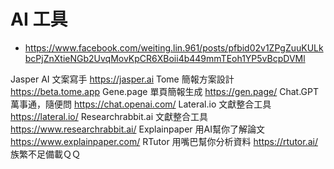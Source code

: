 # AI 工具

* https://www.facebook.com/weiting.lin.961/posts/pfbid02v1ZPgZuuKULkbcPjZnXtieNGb2UvqMovKpCR6XBoii4b449mmTEoh1YP5vBcpDVMl

Jasper AI 文案寫手
https://jasper.ai
Tome 簡報方案設計
https://beta.tome.app
Gene.page 單頁簡報生成
https://gen.page/
Chat.GPT 萬事通，隨便問
https://chat.openai.com/
Lateral.io 文獻整合工具
https://lateral.io/
Researchrabbit.ai 文獻整合工具
https://www.researchrabbit.ai/
Explainpaper 用AI幫你了解論文
https://www.explainpaper.com/
RTutor 用嘴巴幫你分析資料
https://rtutor.ai/
族繁不足備載ＱＱ
